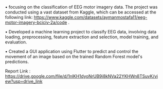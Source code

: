 •	focusing on the classification of EEG motor imagery data. The project was conducted using a vast dataset from Kaggle, which can be accessed at the following link: https://www.kaggle.com/datasets/aymanmostafa11/eeg-motor-imagery-bciciv-2a/code .

•	     Developed a machine learning project to classify EEG data, involving data loading, preprocessing, feature extraction and selection, model training, and evaluation.

•	    Created a GUI application using Flutter to predict and control the movement of an image based on the trained Random Forest model's predictions.

Report Link : https://drive.google.com/file/d/1nlKH1dyoNrUB9i8kNVa22YKHWn8TSuvK/view?usp=drive_link

